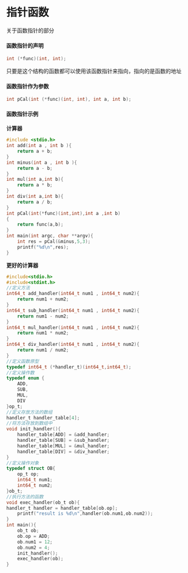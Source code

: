 # 指针函数

关于函数指针的部分​

#### 函数指针的声明 <a href="#han-shu-zhi-zhen-de-sheng-ming" id="han-shu-zhi-zhen-de-sheng-ming"></a>

```c
int (*func)(int, int);
```

只要是这个结构的函数都可以使用该函数指针来指向，指向的是函数的地址

#### 函数指针作为参数 <a href="#han-shu-zhi-zhen-zuo-wei-can-shu" id="han-shu-zhi-zhen-zuo-wei-can-shu"></a>

```c
int pCal(int (*func)(int, int), int a, int b);
```

#### 函数指针示例 <a href="#han-shu-zhi-zhen-shi-li" id="han-shu-zhi-zhen-shi-li"></a>

**计算器**

```c
#include <stdio.h>
int add(int a , int b ){
    return a + b;
}
int minus(int a , int b ){
    return a - b;
}
int mul(int a,int b){
    return a * b;
}
int div(int a,int b){
    return a / b;
}
int pCal(int(*func)(int,int),int a ,int b)
{
    return func(a,b);
}
int main(int argc, char **argv){
    int res = pCal(&minus,5,3);
    printf("%d\n",res);
}
```

**更好的计算器**

```c
#include<stdio.h>
#include<stdint.h>
//定义方法
int64_t add_handler(int64_t num1 , int64_t num2){
    return num1 + num2;
}
int64_t sub_handler(int64_t num1 , int64_t num2){
    return num1 - num2;
}
int64_t mul_handler(int64_t num1 , int64_t num2){
    return num1 * num2;
}
int64_t div_handler(int64_t num1 , int64_t num2){
    return num1 / num2;
}
//定义函数原型
typedef int64_t (*handler_t)(int64_t,int64_t);
//定义操作数
typedef enum {
    ADD,
    SUB,
    MUL,
    DIV
}op_t;
//定义存放方法的数组
handler_t handler_table[4];
//将方法存放到数组中
void init_handler(){
    handler_table[ADD] = &add_handler;
    handler_table[SUB] = &sub_handler;
    handler_table[MUL] = &mul_handler;
    handler_table[DIV] = &div_handler;
}
//定义操作对象
typedef struct OB{
    op_t op;
    int64_t num1;
    int64_t num2;
}ob_t;
//执行方法的函数
void exec_handler(ob_t ob){
handler_t handler = handler_table[ob.op];
    printf("result is %d\n",handler(ob.num1,ob.num2));
}
int main(){
    ob_t ob;
    ob.op = ADD;
    ob.num1 = 12;
    ob.num2 = 4;
    init_handler();
    exec_handler(ob);
}

```
